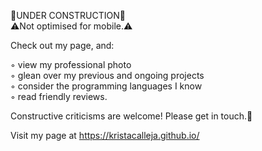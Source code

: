 🚧UNDER CONSTRUCTION🚧<br/>
⚠️Not optimised for mobile.⚠️

Check out my page, and:

◦ view my professional photo<br/>
◦ glean over my previous and ongoing projects<br/>
◦ consider the programming languages I know<br/>
◦ read friendly reviews.

Constructive criticisms are welcome! Please get in touch.📲

Visit my page at https://kristacalleja.github.io/ 
